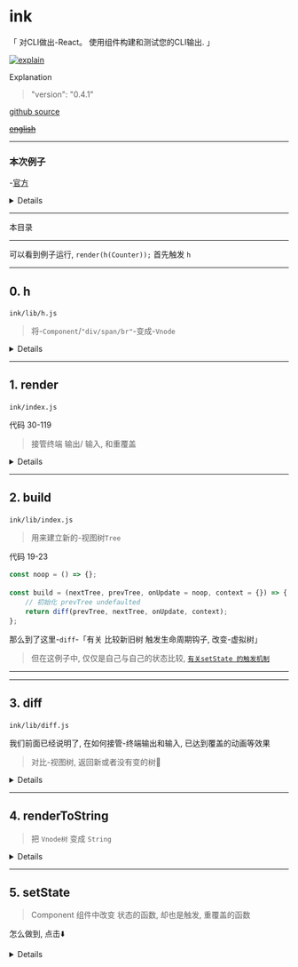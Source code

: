# ink

「 对CLI做出-React。 使用组件构建和测试您的CLI输出. 」

[![explain](http://llever.com/explain.svg)](https://github.com/chinanf-boy/Source-Explain)
    
Explanation

> "version": "0.4.1"

[github source](https://github.com/vadimdemedes/ink)

~~[english](./README.en.md)~~

---

### 本次例子

-[官方](https://github.com/vadimdemedes/ink#usage)

<details>

```jsx
const {h, render, Component, Text} = require('ink');

class Counter extends Component {
	constructor() {
		super();

		this.state = {
			i: 0
		};
	}

	render() {
		return h('div', {}, [
			h('div', {}, []),
			h('div', {}, [
				h(Text, {blue: true}, '~/Projects/ink ')
			]),
			h('div', {}, [
				h(Text, {red: true}, 'λ '),
				h(Text, {green: true}, 'node '),
				h(Text, {}, 'media/example')
			]),
			h(Text, {green: true}, `${this.state.i} tests passed`)
		]);
	}

	componentDidMount() {
		console.log()
		this.timer = setInterval(() => {
			if (this.state.i === 50) {
				process.exit(0); // eslint-disable-line unicorn/no-process-exit
			}

			this.setState({
				i: this.state.i + 1
			});
		}, 100);
	}

	componentWillUnmount() {
		clearInterval(this.timer);
	}
}

render(h(Counter));

```

<p align="center">
  <img src="media/demo.svg" width="600">
</p>

</details>


---

本目录

---

可以看到例子运行, `render(h(Counter));` 首先触发 `h`

---

## 0. h

`ink/lib/h.js`

> 将-`Component`/`"div/span/br"`-变成-`Vnode`

<details>

``` js
'use strict';

const flatten = require('lodash.flattendeep');
const VNode = require('./vnode');

// class 其实也是 函数的一种
module.exports = (component, props, ...children) => {
	if (typeof component !== 'function' && typeof component !== 'string') {
		throw new TypeError(`Expected component to be a function, but received ${typeof component}. You may have forgotten to export a component.`);
	}

	props = props || {};

	const readyChildren = [];

	// 孩子 
	if (children.length > 0) {
		props.children = children;
	}

	// 对那些 h(Component) / 其他类型 孩子改造
	flatten(props.children).forEach(child => {
		if (typeof child === 'number') {
			// 数字 孩子
			child = String(child);
		}

		if (typeof child === 'boolean' || child === null) {
			// 异类孩子
			child = '';
		}

		if (typeof child === 'string') {
			// 字符串孩子
			if (typeof readyChildren[readyChildren.length - 1] === 'string') {
				// 最后孩子是否同样是 字符串
				// 合并
				readyChildren[readyChildren.length - 1] += child;
			} else {
				readyChildren.push(child);
			}
		} else {
			// 剩下的就是 h(Component) -> new VNode 孩子
			readyChildren.push(child);
		}
		// 不管怎么样都放进 readyChildren
	});

	props.children = readyChildren;
// 把一系列的 选项打入 props 直接交给 VNode
	return new VNode(component, props);
};

```

- VNode

> 1. 有两种组件 div/span/br string 类型 | 通过 extend Component 类型

> 2. VNode类可以说扩展-Component类, 也就是只是其中一个 VNode.component = component 属性

``` js
const getComponent = name => {
	switch (name) {
		case 'div': return Div; // 相当于 孩子 + 换行
		case 'span': return Span; // 相当于 孩子
		case 'br': return Br; // // 相当于 换行
		default: return null;
	}
};

class VNode {
	constructor(component, props = {}) {
		
		const ref = props.ref;
		delete props.ref;

		// 组件类
		this.component = typeof component === 'string' ? getComponent(component) : component;
		// 分析选项
		this._props = transformProps(props);
		this._children = [];
		// 指定的组件
		this.ref = ref;
		this.instance = null;
	}

	// 定义 - 属性规则
	get props() {
		return this._props;
	}

	set props(nextProps) {
		this._props = transformProps(nextProps);
		return this._props;
	}

	get children() {
		return this._children;
	}

	set children(nextChildren) {
		this._children = flatten(arrify(nextChildren));
		return this._children;
	}

	// 在一定时候, 需要将  Component 类 实例化
	createInstance(props) {
		// 只会将 继承 Component 的类实例化
		if (isClassComponent(this.component)) {
			this.instance = new this.component(props, {});
		}
	}
}

if (process.env.NODE_ENV !== 'production') {
	// 确定一个 不可变类型
	VNode.prototype.$$typeof = Symbol.for('react.element');
}

module.exports = VNode;

```

---

通过 `h` 和 `VNode` 的 洗刷

例子🌰中的 `Counter` -> `VNode`

要⚠️注意的是 `Coumter.render` 里面的 渲染, 并没有触发。

VNode(Counter) 只是一个很原型的 虚拟节点「VNode」, 没有孩子

👇下一步, 我们把 统一好的`VNode` -> [`render(VNode)`](#1-render)

> 但是在 `render` 中, 主要说得是, 接管终端 输出/ 输入

</details>


---

## 1. render

`ink/index.js`

代码 30-119

> 接管终端 输出/ 输入, 和重覆盖

<details>

``` js
exports.render = (tree, options) => {
    // tree == h(Counter)
	if (options && typeof options.write === 'function') {
		options = {
			stdout: options
		};
	}

	const {stdin, stdout} = Object.assign({
		stdin: process.stdin, // cli-输入
		stdout: process.stdout // cli-输出
	}, options);

	const log = logUpdate.create(stdout); // log-update 是 对 通过覆盖终端中的前一个输出进行记录。

	const context = {};
	let isUnmounted = false;
	let currentTree;

    readline.emitKeypressEvents(stdin);
    // 相应于接收到的输入触发 'keypress' 事件。

	if (stdin.isTTY) {
        stdin.setRawMode(true);
//把 tty.ReadStream 配置成原始模式。
// 在原始模式中，输入按字符逐个生效，但不包括修饰符。
	}

	const update = () => {
		const nextTree = build(tree, currentTree, onUpdate, context); // 确定✅-下一个树
		log(renderToString(nextTree)); // 覆盖

		currentTree = nextTree;
	}; // 更新终端视图

	const onUpdate = () => { // 给予 diff 更新函数
		if (isUnmounted) {
			return;
		}

		update();
	};

	update(); // 先运行一边

	const onKeyPress = (ch, key) => {
		if (key.name === 'escape' || (key.ctrl && key.name === 'c')) {
			exit();// 退出
		}
	}; // 终端输入键-监控-触发事件

	if (stdin.isTTY) {
		stdin.on('keypress', onKeyPress); // 监控输入键
		stdout.on('resize', update); // 监控 终端重载
	}

	const consoleMethods = ['dir', 'log', 'info', 'warn', 'error'];

	consoleMethods.forEach(method => {
		const originalFn = console[method];

		console[method] = (...args) => {
			log.clear();
			log.done();
			originalFn.apply(console, args);
			update();
		};

		console[method].restore = () => {
			console[method] = originalFn;
		};
	}); // 控制 console.** 函数 对终端视图的输出

	const exit = () => {
		if (isUnmounted) { // 已经拆了
			return;
		}

		if (stdin.isTTY) {
			stdin.setRawMode(false); // 默认模式
			stdin.removeListener('keypress', onKeyPress); // 移除
			stdin.pause(); // 输入暂停
			stdout.removeListener('resize', update); // 移除
		}

		isUnmounted = true; // 拆了
        build(null, currentTree, onUpdate, context);
        // 终端视图-归零
		log.done(); // 最重要的是这个, 放开终端输出

		consoleMethods.forEach(method => console[method].restore()); // 把原来的 换回去
	};

	return exit;
};

```

- [readline.emitKeypressEvents](http://nodejs.cn/api/readline.html#readline_readline_emitkeypressevents_stream_interface)

> 相应于接收到的输入触发 'keypress' 事件。重置所有事件, 然后自定义事件

- [stdin.setRawMode(true)](http://nodejs.cn/api/tty.html#tty_readstream_setrawmode_mode)

> 配置成原始模式。在原始模式中，输入按字符逐个生效，但不包括修饰符。

- [require('log-update')](https://github.com/sindresorhus/log-update)

> 说白了, 所有的类React, 组件定义等等, 最后都输出到 `log-update` 这个控制终端输出的库中, 通过覆盖终端中的前一个输出进行记录。用于渲染进度条，动画等! `log-update by sindresorhus`

- [build](#2-build)

> 用来建立新的-视图树`Tree`, 也就`❤️最重要❤️`的

- [renderToString](#4-rendertostring)

> 把 视图树`VNode 类` 变成 `String`， 给 `log-update` 使用

> `log(renderToString(nextTree));`

</details>

---

## 2. build

`ink/lib/index.js`

> 用来建立新的-视图树`Tree`

代码 19-23

``` js
const noop = () => {};

const build = (nextTree, prevTree, onUpdate = noop, context = {}) => {
    // 初始化 prevTree undefaulted
	return diff(prevTree, nextTree, onUpdate, context);
};
```

那么到了这里-`diff`-「有关 比较新旧树 触发生命周期钩子, 改变-虚拟树」

> 但在这例子中, 仅仅是自己与自己的状态比较, [`有关setState 的触发机制`](#5-setstate)

---

---

## 3. diff

`ink/lib/diff.js`

我们前面已经说明了, 在如何接管-终端输出和输入, 已达到覆盖的动画等效果

> 对比-视图树, 返回新或者没有变的树🌲

<details>

>⚠️ onUpdate 也跟进来了, 这是有关[setState 触发重覆盖的问题](#5-setstate)

``` js
const diff = (prevNode, nextNode, onUpdate, context) => {
// 初始化时, prevNode 未声明
	if (typeof nextNode === 'number') { // 如果是 数字
		if (prevNode instanceof VNode) {
			unmount(prevNode);
		}

		return String(nextNode); // 转 字符串
	}

	if (!nextNode || typeof nextNode === 'boolean') { 
        // 如果是 正负
		if (prevNode instanceof VNode) {
			unmount(prevNode);
		}

		return null; // 返回 🈳️
	}

	if (typeof nextNode === 'string') { // 如果 字符串
		if (prevNode instanceof VNode) {
			unmount(prevNode);
		}

		return nextNode; // 返回 下个🌲
	}

    let isPrev = true; // 如果true , 不需要更新 
    // 其实改为 isPrev 可能好理解点, just do it

	if (!(prevNode instanceof VNode)) { // 如果上一个不是VNode
		mount(nextNode, context, onUpdate);
		isPrev = false; // 如果false, 更新-新的
	}

	if (isPrev && prevNode.component !== nextNode.component) { // 直接对比 Component 类
        unmount(prevNode); 
        // 移除旧, 触发 componentWillUnmount
        mount(nextNode, context, onUpdate); 
        // 加载新的 注意⚠️ onUpdate 是覆盖-终端输出的关键
        // 触发 componentWillMount
		isPrev = false;
    } 
    
// 如果到这里 isPrev 还是 == true, 说明自己和自己,判断还没有结束
//⏰ 下面这部分, 就开始细分更新, 和 剩下组件事件钩子的运行

    // 对比 Component props
    const shouldUpdate = isPrev && shouldComponentUpdate(prevNode, getProps(nextNode), getNextState(prevNode));

// 为什么是 prevNode, 因为还是 isPrev , 这里就自己和自己比较的开始了

    // 旧树的孩子
	const prevChildren = isPrev ? [].slice.call(prevNode.children) : [];

	if (isPrev && !isEqualShallow(getProps(prevNode), getProps(nextNode))) {
		componentWillReceiveProps(prevNode, getProps(nextNode));
	}

	if (shouldUpdate) { // 应该重新渲染
		rerender(prevNode, context); // ???
	}

    // 下一个树孩子
	const nextChildren = isPrev ? prevNode.children : nextNode.children;

	const length = Math.max(prevChildren.length, nextChildren.length);
	const reconciledChildren = [];

	for (let index = 0; index < length; index++) { 
        // 递归把 孩子 整回来
        const childNode = diff(prevChildren[index], nextChildren[index], onUpdate, context);
        
		reconciledChildren.push(childNode);
	}

	if (isPrev) {
        // 旧树
		prevNode.children = reconciledChildren;

		if (shouldUpdate) {
            // 触发更新-旧树
			componentDidUpdate(prevNode);
		}
	} else {
        // 新树
        nextNode.children = reconciledChildren;
         // 触发更新
		componentDidMount(nextNode);
    }
    // 反正 componentDidMount 是一定要触发的

	return isPrev ? prevNode : nextNode;
};
```

#### 3.1 `mount`

> 1. 将 vnode.component 实例化 vnode.instance

> 2. 触发 载入前钩子-componentWillMount

> 3. _render()触发->生成孩子虚拟树

``` js
const mount = (vnode, context, onUpdate) => {
	const props = getProps(·);
	checkPropTypes(vnode.component, props);

	if (isClassComponent(vnode.component)) {
// 1. 继承Component的类
		vnode.createInstance(props);
		vnode.instance._onUpdate = onUpdate;

		// context 是 一个全局上下文
		vnode.instance.context = Object.assign(context, vnode.instance.getChildContext());
		// 2.
		vnode.instance.componentWillMount();
		// 3.
		vnode.children = vnode.instance._render();
	} else {
// 关于 孩子 换行之类
// div/span/br
		vnode.children = vnode.component(props, context);
	}
};
```

#### 3.2 `unmount`

> 1. 触发 卸载前-componentWillUnmount

> 2. 清空 实例

> 3. 全部孩子去掉

> 4. 去掉指定组件

``` js
const unmount = vnode => {
	if (isClassComponent(vnode.component)) {
		componentWillUnmount(vnode);
		vnode.instance = null;
	}

	vnode.children.forEach(childVNode => {
		diff(childVNode, null);
	});

// 去掉全局变量
	if (isClassComponent(vnode.component) && vnode.ref) {
		vnode.ref(null);
	}
};
```

---

🧠 在`diff函数`我们需要什么? `return isPrev ? prevNode : nextNode;`

那么 我们需要一个改造好的 虚拟树。

这么一堆的判断, 生命周期钩子触发, Instance化, 但我们返回的也就是-VNode类, 

只是 `VNode.instance` 不再是 `null`, 

`VNode.children` 也 `_render()触发` 回来 变成 `VNode`树


</details>


---

## 4. renderToString

> 把 `Vnode树` 变成 `String`

<details>

`/ink/lib/render-to-string.js`

``` js
'use strict';

const StringComponent = require('./string-component');

const renderToString = vnode => {
	if (!vnode) {
		return '';
	}

	if (typeof vnode === 'string') {
		return vnode; // children 返回
	}

	if (Array.isArray(vnode)) { // 数组VNode
		return vnode
			.map(renderToString)
			.join('');
	}

	if (vnode.instance instanceof StringComponent) {

// 真正停止的递归终止条件, 是 继承StringComponent
// 也就是 Text, 作者定义的字符串组件
// 可以看到本项目例子中 Text, 

		// 我们上面 3.1 mount 就说了 vnode.children 是 vnode.instance._render() 赋予的
		// 4.1 StringComponent children 如何是字符串
		const children = renderToString(vnode.children);
		// 4.2  染色字符串
		return vnode.instance.renderString(children); 
	}

	// 递归-孩子
	return renderToString(vnode.children);
};

module.exports = renderToString;

```


#### 4.1 `StringComponent children 如何是字符串`

`ink/lib/string-component.js`

``` js
class StringComponent extends Component {
	render() {
		return this.props.children;
	}
}
```

> 可以看到[本项目例子中 Text](#本次例子)

> h(Text, {blue: true}, '~/Projects/ink ') =>

> '~/Projects/ink ' == props.children =>

> vnode.instance._render() 触发 StringComponent.render() =>

> vnode.children = this.props.children == '~/Projects/ink '

---

#### 4.2 `染色字符串`

`ink/lib/components/text.js`

代码 22-36

``` js
// 没错, 为什么可以设置颜色, 就是 chalk 输出颜色库
// h(Text, {blue: true}, '~/Projects/ink ')

class Text extends StringComponent {
	renderString(children) {
		Object.keys(this.props).forEach(method => {
			if (this.props[method]) {
				if (methods.includes(method)) {
					children = chalk[method].apply(chalk, arrify(this.props[method]))(children);
				} else if (typeof chalk[method] === 'function') {
					children = chalk[method](children);
				}
			}
		});

		return children; // 染好的字符串
	}
}
```

</details>


---

## 5. setState

> Component 组件中改变 状态的函数, 却也是触发, 重覆盖的函数

怎么做到, 点击⬇️

<details>

让我们回到 Component 类的定义

`ink/lib/component.js`

代码 15-27

``` js
	setState(nextState, callback) {
		if (typeof nextState === 'function') {
			nextState = nextState(this.state, this.props);
		}

		this._pendingState = Object.assign({}, this._pendingState || this.state, nextState);

		if (typeof callback === 'function') {
			this._stateUpdateCallbacks.push(callback);
		}

		this._enqueueUpdate(); // 《=== 触发
	}
```

代码 70-72

``` js
	_enqueueUpdate() {
		enqueueUpdate(this._onUpdate); 
		// 把 组件的 _onUpdate 放进去

//🤔 _onUpdate 怎么来的, 其实本质就是
// `ink/index.js` 61-67

	// const onUpdate = () => {
	// 	if (isUnmounted) {
	// 		return;
	// 	}

	// 	update();
	// };

// 在做比较-diff-函数时就一直在变量中流传
// diff(prevTree, nextTree, onUpdate, context);
	}

```

代码 3

``` js
const {enqueueUpdate} = require('./render-queue');

```

`ink/lib/render-queue.js`

``` js
'use strict';

const options = require('./options');

const queue = [];

const rerender = () => {
	while (queue.length > 0) {
		const callback = queue.pop();
		callback();
	}
};

exports.rerender = rerender;

exports.enqueueUpdate = callback => {
	queue.push(callback);
	options.deferRendering(rerender); 
	// <=== 函数在下一次事件轮询调用
	// 也就是 onUpdate 的调用
};

```

`ink/lib/options.js`

``` js
'use strict';

module.exports = {
	deferRendering: process.nextTick //<===
};

```

- [`process.nextTick`](http://nodejs.cn/api/process.html#process_process_nexttick_callback_args)

> 一旦当前事件轮询队列的任务全部完成，在next tick队列中的所有callbacks会被依次调用。

</details>